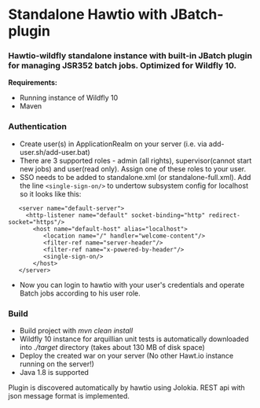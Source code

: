 # Standalone Hawtio with JBatch-plugin
### Hawtio-wildfly standalone instance with built-in JBatch plugin for managing JSR352 batch jobs. Optimized for Wildfly 10.

**Requirements:**
 - Running instance of Wildfly 10
 - Maven

 ### Authentication
 - Create user(s) in ApplicationRealm on your server (i.e. via add-user.sh/add-user.bat)
 - There are 3 supported roles - admin (all rights), supervisor(cannot start new jobs) and user(read only). Assign one of these roles to your user.
 - SSO needs to be added to standalone.xml (or standalone-full.xml). Add the line ```<single-sign-on/>``` to undertow subsystem config for localhost so it looks like this:
 
 ```
    <server name="default-server">
      <http-listener name="default" socket-binding="http" redirect-socket="https"/>
        <host name="default-host" alias="localhost">
           <location name="/" handler="welcome-content"/>
           <filter-ref name="server-header"/>
           <filter-ref name="x-powered-by-header"/>
           <single-sign-on/>
        </host>
    </server>
```
 
 - Now you can login to hawtio with your user's credentials and operate Batch jobs according to his user role.
  
 ### Build
 - Build project with *mvn clean install*
 - Wildfly 10 instance for arquillian unit tests is automatically downloaded into *./target* directory (takes about 130 MB of disk space)
 - Deploy the created war on your server (No other Hawt.io instance running on the server!)
 - Java 1.8 is supported


Plugin is discovered automatically by hawtio using Jolokia. REST api with json message format is implemented.

